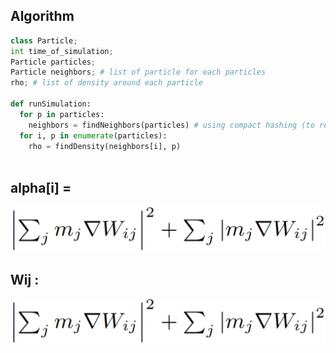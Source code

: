 ## Algorithm

```python
class Particle;
int time_of_simulation;
Particle particles;
Particle neighbors; # list of particle for each particles
rho; # list of density around each particle

def runSimulation:
  for p in particles:
    neighbors = findNeighbors(particles) # using compact hashing (to research)
  for i, p in enumerate(particles):
    rho = findDensity(neighbors[i], p)
    
```
## alpha[i] = 
![alt text](https://raw.githubusercontent.com/qfeuilla/Fluid-engine/master/ai.PNG)

## Wij :
![alt text](https://raw.githubusercontent.com/qfeuilla/Fluid-engine/master/Wij.PNG)
